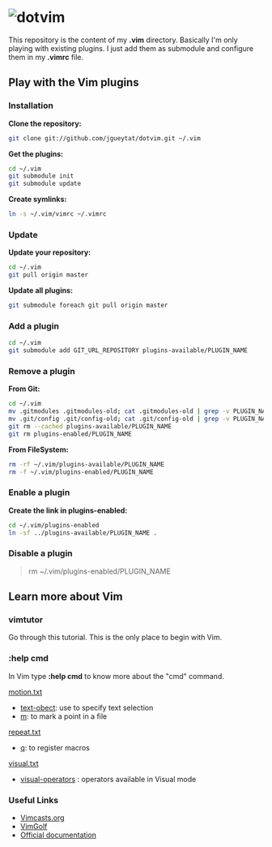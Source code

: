 # ![dotvim](http://upload.wikimedia.org/wikipedia/commons/4/4f/Icon-Vim.svg)

This repository is the content of my **.vim** directory. Basically I'm only playing with existing plugins. I just add them as submodule and configure them in my **.vimrc** file.

## Play with the Vim plugins

### Installation

**Clone the repository:**

```Bash
git clone git://github.com/jgueytat/dotvim.git ~/.vim
```

**Get the plugins:**

```Bash
cd ~/.vim  
git submodule init  
git submodule update  
```

**Create symlinks:**

```Bash
ln -s ~/.vim/vimrc ~/.vimrc
```

### Update

**Update your repository:**

```Bash
cd ~/.vim  
git pull origin master
```

**Update all plugins:**

```Bash
git submodule foreach git pull origin master
```

### Add a plugin

```Bash
cd ~/.vim  
git submodule add GIT_URL_REPOSITORY plugins-available/PLUGIN_NAME
```

### Remove a plugin

**From Git:**

```Bash
cd ~/.vim  
mv .gitmodules .gitmodules-old; cat .gitmodules-old | grep -v PLUGIN_NAME > .gitmodules; rm .gitmodules-old
mv .git/config .git/config-old; cat .git/config-old | grep -v PLUGIN_NAME > .git/config; rm .git/config-old
git rm --cached plugins-available/PLUGIN_NAME
git rm plugins-enabled/PLUGIN_NAME

```
**From FileSystem:**

```Bash
rm -rf ~/.vim/plugins-available/PLUGIN_NAME  
rm -f ~/.vim/plugins-enabled/PLUGIN_NAME
```


### Enable a plugin

**Create the link in plugins-enabled:**

```Bash
cd ~/.vim/plugins-enabled
ln -sf ../plugins-available/PLUGIN_NAME .
```

### Disable a plugin

> rm ~/.vim/plugins-enabled/PLUGIN_NAME

## Learn more about Vim

### vimtutor

Go through this tutorial. This is the only place to begin with Vim.

### :help cmd

In Vim type **:help cmd** to know more about the "cmd" command.

[motion.txt](http://vimdoc.sourceforge.net/htmldoc/motion.html "Vim documentation: motion")

- [text-obect](http://vimdoc.sourceforge.net/htmldoc/motion.html#text-objects): use to specify text selection
- [m](http://vimdoc.sourceforge.net/htmldoc/motion.html#mark): to mark a point in a file

[repeat.txt](http://vimdoc.sourceforge.net/htmldoc/repeat.html "Vim documentation: repeat")

- [q](http://vimdoc.sourceforge.net/htmldoc/repeat.html#complex-repeat): to register macros

[visual.txt](http://vimdoc.sourceforge.net/htmldoc/visual.html "Vim documentation: visual")

- [visual-operators](http://vimdoc.sourceforge.net/htmldoc/visual.html#visual-operators) : operators available in Visual mode


### Useful Links

- [Vimcasts.org](http://vimcasts.org/ "A few short videos to love Vim!")
- [VimGolf](http://vimgolf.com/ "Real Vim ninjas count every keystroke - do you?")
- [Official documentation](http://vimdoc.sourceforge.net/htmldoc/ "This should be the equivalent of :help")
